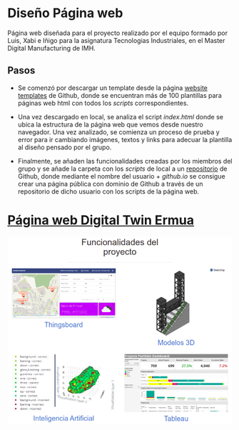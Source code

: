 # Diseño Página web

Página web diseñada para el proyecto realizado por el equipo formado por Luis, Xabi e Iñigo para la asignatura Tecnologias Industriales, en el Master Digital Manufacturing de IMH.

## Pasos

* Se comenzó por descargar un template desde la página [website templates](https://github.com/learning-zone/website-templates) de Github, donde se encuentran más de 100 plantillas para páginas web html con todos los *scripts* correspondientes.

* Una vez descargado en local, se analiza el script *index.html* donde se ubica la estructura de la página web que vemos desde nuestro navegador. Una vez analizado, se comienza un proceso de prueba y error para ir cambiando imágenes, textos y links para adecuar la plantilla al diseño pensado por el grupo.

* Finalmente, se añaden las funcionalidades creadas por los miembros del grupo y se añade la carpeta con los *scripts* de local a un [repositorio](https://github.com/InigoZalaya/InigoZalaya.github.io) de Github, donde mediante el nombre del usuario + *github.io* se consigue crear una página pública con dominio de Github a través de un repositorio de dicho usuario con los scripts de la página web.

# [Página web Digital Twin Ermua](https://inigozalaya.github.io/)

![alt text](https://github.com/InigoZalaya/Proyecto-Tecnologias-Industriales/blob/main/PaginaWeb/WebPage%20screenshot.png)
